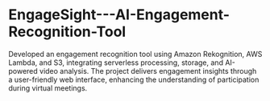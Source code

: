 # EngageSight---AI-Engagement-Recognition-Tool
Developed an engagement recognition tool using Amazon Rekognition, AWS Lambda, and S3, integrating serverless processing, storage, and AI-powered video analysis. The project delivers engagement insights through a user-friendly web interface, enhancing the understanding of participation during virtual meetings.
